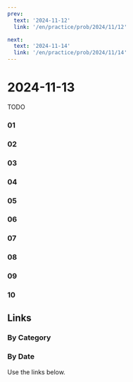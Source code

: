 ```yaml
---
prev:
  text: '2024-11-12'
  link: '/en/practice/prob/2024/11/12'

next:
  text: '2024-11-14'
  link: '/en/practice/prob/2024/11/14'
---
```


# 2024-11-13

TODO

### 01

### 02

### 03

### 04

### 05

### 06

### 07

### 08

### 09

### 10

## Links

[<Badge type="tip" text="Check Solution"/>](/en/learning/prob/2024/11/13)

### By Category

[<Badge type="tip" text="<--"/>](/en/practice/prob/2024/11/10)
[<Badge type="tip" text="Calendar"/>](/en/practice/calendar/2024/11)
[<Badge type="info" text="-->"/>](/en/practice/prob/2024/11/13#links)

### By Date

Use the links below.